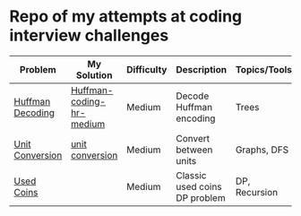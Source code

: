 # Repo of my attempts at coding interview challenges

| Problem                                                                                                   | My Solution                                                                                                      | Difficulty | Description                   | Topics/Tools  |
|-----------------------------------------------------------------------------------------------------------|------------------------------------------------------------------------------------------------------------------|------------|-------------------------------|---------------|
| [Huffman Decoding](https://www.hackerrank.com/challenges/tree-huffman-decoding/problem?isFullScreen=true) | [Huffman-coding-hr-medium ](https://github.com/TamirShklaz/coding-challenges/tree/main/huffman-coding-hr-medium) | Medium     | Decode Huffman encoding       | Trees         |
| [Unit Conversion](https://www.forgottenbracket.com/2023/07/05/jane-street-technical-interview-video/)     | [unit conversion](https://github.com/TamirShklaz/coding-challenges/tree/main/unit-conversion)                    | Medium     | Convert between units         | Graphs, DFS   |
| [Used Coins](https://leetcode.com/problems/coin-change/description/)                                                                                                |                                                                                                                  | Medium     | Classic used coins DP problem | DP, Recursion |
